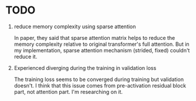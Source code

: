 # TODO 

1. reduce memory complexity using sparse attention
    
    In paper, they said that sparse attention matrix helps to  reduce the memory complexity relative to original transformer's full attention.
But in my implementation, sparse attention mechanism (strided, fixed) couldn't reduce it. 

2. Experienced diverging during the training in validation loss
    
    The training loss seems to be converged during training but validation doesn't. I think that this issue comes from pre-activation residual block part, 
    not attention part. I'm researching on it.
